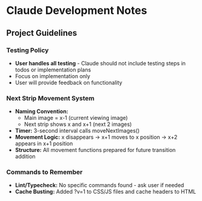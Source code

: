 # Claude Development Notes

## Project Guidelines

### Testing Policy
- **User handles all testing** - Claude should not include testing steps in todos or implementation plans
- Focus on implementation only
- User will provide feedback on functionality

### Next Strip Movement System
- **Naming Convention:**
  - Main image = x-1 (current viewing image)
  - Next strip shows x and x+1 (next 2 images)
- **Timer:** 3-second interval calls moveNextImages()
- **Movement Logic:** x disappears → x+1 moves to x position → x+2 appears in x+1 position
- **Structure:** All movement functions prepared for future transition addition

### Commands to Remember
- **Lint/Typecheck:** No specific commands found - ask user if needed
- **Cache Busting:** Added ?v=1 to CSS/JS files and cache headers to HTML